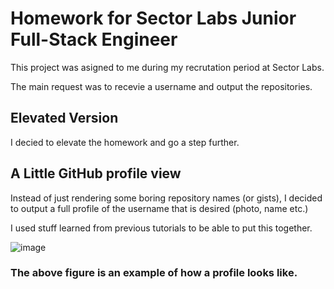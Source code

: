 # Homework for Sector Labs Junior Full-Stack Engineer 

This project was asigned to me during my recrutation period at Sector Labs. 

The main request was to recevie a username and output the repositories.

## Elevated Version 

I decied to elevate the homework and go a step further. 

## A Little GitHub profile view

Instead of just rendering some boring repository names (or gists), I decided to output a full profile of the username that is desired (photo, name etc.)

I used stuff learned from previous tutorials to be able to put this together. 

![image](https://user-images.githubusercontent.com/45365377/120898288-e48c5a80-c632-11eb-8565-2438b1bef3fe.png)

### The above figure is an example of how a profile looks like. 
